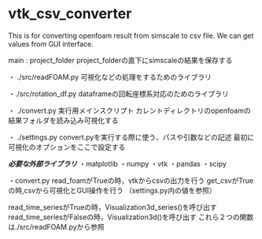 # vtk_csv_converter
This is for converting openfoam result from simscale to csv file. We can get values from GUI interface.

main : project_folder
project_folderの直下にsimscaleの結果を保存する

・ ./src/readFOAM.py
可視化などの処理をするためのライブラリ

・./src/rotation_df.py
dataframeの回転座標系対応のためのライブラリ

・ ./convert.py
実行用メインスクリプト
カレントディレクトリのopenfoamの結果フォルダを読み込み可視化する

・ ./settings.py
convert.pyを実行する際に使う、パスや引数などの記述
最初に可視化のオプションをここで設定する


***必要な外部ライブラリ***
・matplotlib
・numpy
・vtk
・pandas
・scipy


・convert.py
read_foamがTrueの時，vtkからcsvの出力を行う
get_csvがTrueの時,csvから可視化とGUI操作を行う
（settings.py内の値を参照）

read_time_seriesがTrueの時，Visualization3d_series()を呼び出す
read_time_seriesがFalseの時，Visualization3d()を呼び出す
これら２つの関数は./src/readFOAM.pyから参照
